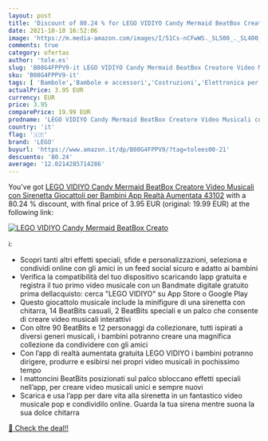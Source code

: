 ```yaml
---
layout: post
title: 'Discount of 80.24 % for LEGO VIDIYO Candy Mermaid BeatBox Creato'
date: 2021-10-10 16:52:06
image: 'https://m.media-amazon.com/images/I/51Cs-nCFwWS._SL500_._SL400_.jpg'
comments: true
category: ofertas
author: 'tole.es'
slug: 'B08G4FPPV9-it LEGO VIDIYO Candy Mermaid BeatBox Creatore Video Musicali...'
sku: 'B08G4FPPV9-it'
tags: [ 'Bambole','Bambole e accessori','Costruzioni','Elettronica per bambini','Giocattoli da collezione','Giochi e giocattoli','Giochi elettronici per bambini','Karaoke per bambini','Personaggi giocattolo','Set da gioco con statuine','Statuette, repliche e busti da collezione','Strumenti musicali per bambini','Tablet e accessori per bambini','lego', ]
actualPrice: 3.95 EUR
currency: EUR
price: 3.95
comparePrice: 19.99 EUR
prodname: 'LEGO VIDIYO Candy Mermaid BeatBox Creatore Video Musicali con Sirenetta  Giocattoli per Bambini  App Realtà Aumentata  43102'
country: 'it'
flag: '🇮🇹'
brand: 'LEGO'
buyurl: 'https://www.amazon.it/dp/B08G4FPPV9/?tag=tolees00-21'
descuento: '80.24'
average: '12.0214285714286'
---
```


You've got [LEGO VIDIYO Candy Mermaid BeatBox Creatore Video Musicali con Sirenetta  Giocattoli per Bambini  App Realtà Aumentata  43102](https://www.amazon.it/dp/B08G4FPPV9/?tag=tolees00-21) with a  80.24 % discount, with final price of 3.95 EUR (original: 19.99 EUR) at the following link:

[![LEGO VIDIYO Candy Mermaid BeatBox Creato](https://m.media-amazon.com/images/I/51Cs-nCFwWS._SL500_._SL400_.jpg)](https://www.amazon.it/dp/B08G4FPPV9/?tag=tolees00-21)

ℹ️:

- Scopri tanti altri effetti speciali, sfide e personalizzazioni, seleziona e condividi online con gli amici in un feed social sicuro e adatto ai bambini
- Verifica la compatibilità del tuo dispositivo scaricando lapp gratuita e registra il tuo primo video musicale con un Bandmate digitale gratuito prima dellacquisto: cerca "LEGO VIDIYO" su App Store o Google Play
- Questo giocattolo musicale include la minifigure di una sirenetta con chitarra, 14 BeatBits casuali, 2 BeatBits speciali e un palco che consente di creare video musicali interattivi
- Con oltre 90 BeatBits e 12 personaggi da collezionare, tutti ispirati a diversi generi musicali, i bambini potranno creare una magnifica collezione da condividere con gli amici
- Con l’app di realtà aumentata gratuita LEGO VIDIYO i bambini potranno dirigere, produrre e esibirsi nei propri video musicali in pochissimo tempo
- I mattoncini BeatBits posizionati sul palco sbloccano effetti speciali nell’app, per creare video musicali unici e sempre nuovi
- Scarica e usa l’app per dare vita alla sirenetta in un fantastico video musicale pop e condividilo online. Guarda la tua sirena mentre suona la sua dolce chitarra

[🛒 Check the deal!!](https://www.amazon.it/dp/B08G4FPPV9/?tag=tolees00-21)
